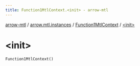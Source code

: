 ```yaml
---
title: Function1MtlContext.<init> - arrow-mtl
---
```


[arrow-mtl](../../index.html) / [arrow.mtl.instances](../index.html) / [Function1MtlContext](index.html) / [&lt;init&gt;](./-init-.html)

# &lt;init&gt;

`Function1MtlContext()`